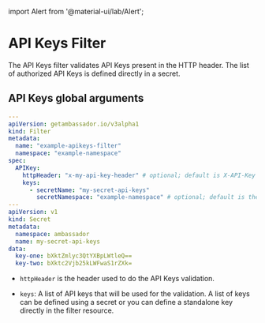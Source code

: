 import Alert from '@material-ui/lab/Alert';

# API Keys Filter

The API Keys filter validates API Keys present in the HTTP header. The list of authorized API Keys is defined directly in a secret.

## API Keys global arguments

```yaml
---
apiVersion: getambassador.io/v3alpha1
kind: Filter
metadata:
  name: "example-apikeys-filter"
  namespace: "example-namespace"
spec:
  APIKey:
    httpHeader: "x-my-api-key-header" # optional; default is X-API-Key
    keys:
      - secretName: "my-secret-api-keys"
        secretNamespace: "example-namespace" # optional; default is the namespace the filter is created in.
---
apiVersion: v1
kind: Secret
metadata:
  namespace: ambassador
  name: my-secret-api-keys
data:
  key-one: bXktZmlyc3QtYXBpLWtleQ==
  key-two: bXktc2Vjb25kLWFwaS1rZXk=
```

 - `httpHeader` is the header used to do the API Keys validation.

 - `keys`: A list of API keys that will be used for the validation. A list of keys can be defined using a secret or you can define a standalone key directly in the filter resource.

